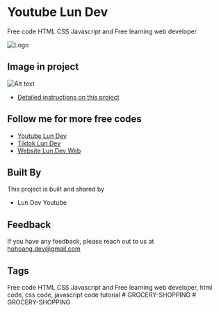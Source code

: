 
# Youtube Lun Dev

Free code HTML CSS Javascript and Free learning web developer 


![Logo](https://yt3.googleusercontent.com/LnD0yL5NAb8yvZu2d25qLZ-oAehUISz9tfe3aN36syGqTKbs4irbPeVUJfNlmVFRzel7KHV3-uo=s88-c-k-c0x00ffffff-no-rj)

## Image in project

![Alt text](project.jpg "Lun Dev") 
- [Detailed instructions on this project](https://www.youtube.com/@lundeveloper/featured)


## Follow me for more free codes

 - [Youtube Lun Dev](https://www.youtube.com/results?search_query=lun+dev)
 - [Tiktok Lun Dev](https://www.tiktok.com/@lun.dev)
 - [Website Lun Dev Web](https://lundevweb.com)


## Built By

This project is built and shared by

- Lun Dev Youtube


## Feedback

If you have any feedback, please reach out to us at hohoang.dev@gmail.com


## Tags

Free code HTML CSS Javascript and Free learning web developer, html code, css code, javascript code tutorial
#   G R O C E R Y - S H O P P I N G  
 # GROCERY-SHOPPING

